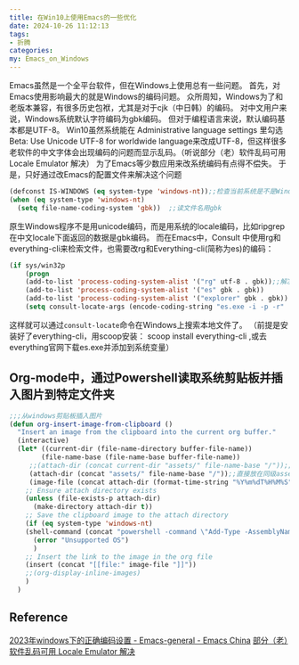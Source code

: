 ```yaml
---
title: 在Win10上使用Emacs的一些优化
date: 2024-10-26 11:12:13
tags: 
- 折腾 
categories: 
my: Emacs_on_Windows
---
```


Emacs虽然是一个全平台软件，但在Windows上使用总有一些问题。
首先，对Emacs使用影响最大的就是Windows的编码问题。
众所周知，Windows为了和老版本兼容，有很多历史包袱，尤其是对于cjk（中日韩）的编码。
对中文用户来说，Windows系统默认字符编码为gbk编码。
但对于编程语言来说，默认编码基本都是UTF-8。
Win10虽然系统能在 Administrative language settings 里勾选 Beta: Use Unicode UTF-8 for worldwide language来改成UTF-8，但这样很多老软件的中文字体会出现编码的问题而显示乱码。（听说部分（老）软件乱码可用 Locale Emulator 解决）
为了Emacs等少数应用来改系统编码有点得不偿失。
于是，只好通过改Emacs的配置文件来解决这个问题

```lisp
(defconst IS-WINDOWS (eq system-type 'windows-nt));;检查当前系统是不是Windows
(when (eq system-type 'windows-nt)
  (setq file-name-coding-system 'gbk))  ;;读文件名用gbk
```
原生Windows程序不是用unicode编码，而是用系统的locale编码，比如ripgrep在中文locale下面返回的数据是gbk编码。
而在Emacs中，Consult 中使用rg和everything-cli来检索文件，也需要改rg和Everything-cli(简称为es)的编码：

```lisp
(if sys/win32p
    (progn
    (add-to-list 'process-coding-system-alist '("rg" utf-8 . gbk));;解决counslt-rg无法搜索中文的问题，开启默认utf-8后就不需要了。
    (add-to-list 'process-coding-system-alist '("es" gbk . gbk))
    (add-to-list 'process-coding-system-alist '("explorer" gbk . gbk))
    (setq consult-locate-args (encode-coding-string "es.exe -i -p -r" 'gbk))))
```
这样就可以通过`consult-locate`命令在Windows上搜索本地文件了。
（前提是安装好了everything-cli，用scoop安装： scoop install everything-cli ,或去everything官网下载es.exe并添加到系统变量）

## Org-mode中，通过Powershell读取系统剪贴板并插入图片到特定文件夹

```lisp
;;;从windows剪贴板插入图片
(defun org-insert-image-from-clipboard ()
  "Insert an image from the clipboard into the current org buffer."
  (interactive)
  (let* ((current-dir (file-name-directory buffer-file-name))
	    (file-name-base (file-name-base buffer-file-name))
	 ;;(attach-dir (concat current-dir "assets/" file-name-base "/"));;为每个文件都创一个同名文件夹，并放在assets子目录下
	 (attach-dir (concat "assets/" file-name-base "/"));;直接放在同级assets目录下
	 (image-file (concat attach-dir (format-time-string "%Y%m%dT%H%M%S") ".png")));;时间戳当文件名，格式为png
    ;; Ensure attach directory exists
    (unless (file-exists-p attach-dir)
      (make-directory attach-dir t))
    ;; Save the clipboard image to the attach directory
    (if (eq system-type 'windows-nt)
	(shell-command (concat "powershell -command \"Add-Type -AssemblyName System.Windows.Forms; [System.Windows.Forms.Clipboard]::GetImage().Save('" image-file "', [System.Drawing.Imaging.ImageFormat]::Png)\""))
      (error "Unsupported OS")
      )
    ;; Insert the link to the image in the org file
    (insert (concat "[[file:" image-file "]]"))
    ;;(org-display-inline-images)
    )
  )
```

## Reference
[2023年windows下的正确编码设置 - Emacs-general - Emacs China](https://emacs-china.org/t/2023-windows/24920)
[部分（老）软件乱码可用 Locale Emulator 解决](https://www.v2ex.com/t/936616)
